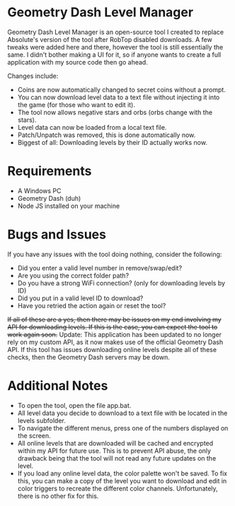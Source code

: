 # Geometry Dash Level Manager
Geometry Dash Level Manager is an open-source tool I created to replace Absolute's version of the tool after RobTop disabled downloads. A few tweaks were added here and there, however the tool is still essentially the same. I didn't bother making a UI for it, so if anyone wants to create a full application with my source code then go ahead.

Changes include:
  - Coins are now automatically changed to secret coins without a prompt.
  - You can now download level data to a text file without injecting it into the game (for those who want to edit it).
  - The tool now allows negative stars and orbs (orbs change with the stars).
  - Level data can now be loaded from a local text file.
  - Patch/Unpatch was removed, this is done automatically now.
  - Biggest of all: Downloading levels by their ID actually works now.

# Requirements
  - A Windows PC
  - Geometry Dash (duh)
  - Node JS installed on your machine

# Bugs and Issues
If you have any issues with the tool doing nothing, consider the following:
  - Did you enter a valid level number in remove/swap/edit?
  - Are you using the correct folder path?
  - Do you have a strong WiFi connection? (only for downloading levels by ID)
  - Did you put in a valid level ID to download?
  - Have you retried the action again or reset the tool?

~~If all of these are a yes, then there may be issues on my end involving my API for downloading levels. If this is the case, you can expect the tool to work again soon.~~
Update: This application has been updated to no longer rely on my custom API, as it now makes use of the official Geometry Dash API. If this tool has issues downloading online levels despite all of these checks, then the Geometry Dash servers may be down.

# Additional Notes
  - To open the tool, open the file app.bat.
  - All level data you decide to download to a text file with be located in the levels subfolder.
  - To navigate the different menus, press one of the numbers displayed on the screen.
  - All online levels that are downloaded will be cached and encrypted within my API for future use. This is to prevent API abuse, the only drawback being that the tool will not read any future updates on the level.
  - If you load any online level data, the color palette won't be saved. To fix this, you can make a copy of the level you want to download and edit in color triggers to recreate the different color channels. Unfortunately, there is no other fix for this.
